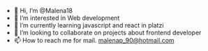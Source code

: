 - 👋 Hi, I’m @Malena18
- 👀 I’m interested in Web development
- 🌱 I’m currently learning javascript and react in platzi
- 💞️ I’m looking to collaborate on projects about frontend developer
- 📫 How to reach me for mail. malenap_90@hotmail.com

<!---
Malena18/Malena18 is a ✨ special ✨ repository because its `README.md` (this file) appears on your GitHub profile.
You can click the Preview link to take a look at your changes.
--->
